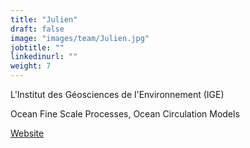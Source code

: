 ```yaml
---
title: "Julien"
draft: false
image: "images/team/Julien.jpg"
jobtitle: ""
linkedinurl: ""
weight: 7
---
```


L'Institut des Géosciences de l'Environnement (IGE)

Ocean Fine Scale Processes, Ocean Circulation Models

[Website](https://lesommer.github.io/)
